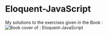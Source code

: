 # Eloquent-JavaScript
My solutions to the exercises given in the Book : <br>
<img align="center" src="http://eloquentjavascript.net/img/cover.png" alt="Book cover of : Eloquent-JavaScript " />
